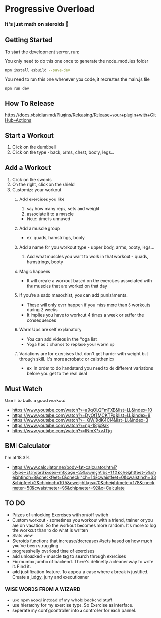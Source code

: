 # Progressive Overload
### It's just math on steroids 💪


## Getting Started
To start the development server, run:

You only need to do this one once to generate the node_modules folder
```bash
npm install esbuild --save-dev
```

You need to run this one whenever you code, it recreates the main.js file
```bash
npm run dev
```

## How To Release
https://docs.obsidian.md/Plugins/Releasing/Release+your+plugin+with+GitHub+Actions

## Start a Workout
1. Click on the dumbbell
2. Click on the type - back, arms, chest, booty, legs...

## Add a Workout
1. Click on the swords
2. On the right, click on the shield
3. Customize your workout
    1. Add exercises you like
        1. say how many reps, sets and weight
        2. associate it to a muscle
        - Note: time is unnused
    2. Add a muscle group
        - ex: quads, hamstrings, booty
    3.  Add a name for you workout type - upper body, arms, booty, legs...
        1. Add what muscles you want to work in that workout - quads, hamstrings, booty
    4. Magic happens
        - It will create a workout based on the exercises associated with the muscles that are worked on that day

    5. If you're a sado masochist, you can add punishments.
        - These will only ever happen if you miss more than 8 workouts during 2 weeks
        - It implies you have to workout 4 times a week or suffer the consequences
    6. Warm Ups are self explanatory
        - You can add videos in the Yoga list. 
        - Yoga has a chance to replace your warm up
    7. Variations are for exercises that don't get harder with weight but through skill. It's more acrobatic or calisthenics
        - ex: In order to do  handstand you need to do different variations before you get to the real deal

##  Must Watch
Use it to build a good workout
- https://www.youtube.com/watch?v=a9qOLQFmTXE&list=LL&index=10
- https://www.youtube.com/watch?v=DyOtTMCKTPg&list=LL&index=8
- https://www.youtube.com/watch?v=_QWjDdK4Ci4&list=LL&index=3
- https://www.youtube.com/watch?v=np-18tjx9ak
- https://www.youtube.com/watch?v=lNmX7xvJTjg


## BMI Calculator
I'm at 18.3%
- https://www.calculator.net/body-fat-calculator.html?ctype=standard&csex=m&cage=25&cweightlbs=140&cheightfeet=5&cheightinch=8&cneckfeet=0&cneckinch=14&cwaistfeet=0&cwaistinch=33&chipfeet=2&chipinch=10.5&cweightkgs=70&cheightmeter=178&cneckmeter=50&cwaistmeter=96&chipmeter=92&x=Calculate


## TO DO
- Prizes of unlocking Exercises with on/off switch
- Custom workout - sometimes you workout with a friend, trainer or you are on vacation. So the workout becomes more random. It's more to log the workout than to do what is written
- Stats view
- Steroids functions that increase/decreases #sets based on how much you've been struggling
- progressivelly overload time of exercises
- add unloacked + muscle tag to search through exercises
- Fix mumbo jumbo of backend. There's definetly a cleaner way to write it. Find it.
- add justification feature. To appeal a case where a break is justified. Create a judgy, jurry and executionner

### WISE WORDS FROM A WIZARD
- use npm nosql instead of my whole backend stuff
- use hierarchy for my exercise type. So Exercise as interface.
- seperate my configcontroller into a controller for each pannel.
